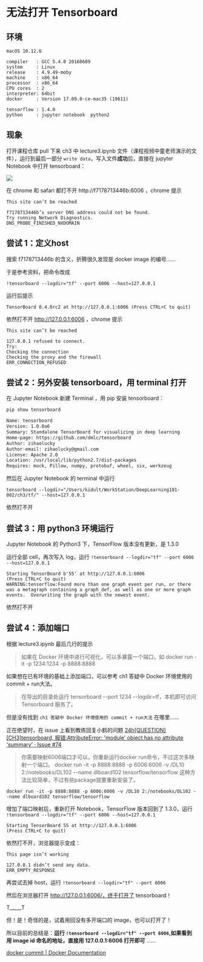 # 无法打开 Tensorboard

## 环境

```
macOS 10.12.6

compiler   : GCC 5.4.0 20160609
system     : Linux
release    : 4.9.49-moby
machine    : x86_64
processor  : x86_64
CPU cores  : 2
interpreter: 64bit
docker	   : Version 17.09.0-ce-mac35 (19611)

tensorflow : 1.4.0
python	   : jupyter notebook  python2

```

## 现象

打开课程仓库 pull 下来 ch3 中 lecture3.ipynb 文件（课程视频中童老师演示的文件），运行到最后一部分 ``write data``，写入文件**成功**后，直接在 jupyter Notebook 中打开 tensorboard：

![](http://7xjpra.com1.z0.glb.clouddn.com/tensorboard-issue1.png)

在 chrome 和 safari 都打不开 http://f7178713446b:6006 ，chrome 提示

```
This site can’t be reached

f7178713446b’s server DNS address could not be found.
Try running Network Diagnostics.
DNS_PROBE_FINISHED_NXDOMAIN
```

## 尝试 1：定义host
搜索 f7178713446b 的含义，折腾很久发现是 docker image 的编号……

于是参考资料，把命令改成 

``!tensorboard --logdir="tf" --port 6006 --host=127.0.0.1``

运行后提示

```
TensorBoard 0.4.0rc2 at http://127.0.0.1:6006 (Press CTRL+C to quit)
```

依然打不开 http://127.0.0.1:6006 ，chrome 提示

```
This site can’t be reached

127.0.0.1 refused to connect.
Try:
Checking the connection
Checking the proxy and the firewall
ERR_CONNECTION_REFUSED
```

## 尝试 2：另外安装 tensorboard，用 terminal 打开

在 Jupyter Notebook 新建 Terminal ，用 pip 安装 tensorboard：

```bash
pip show tensorboard

Name: tensorboard
Version: 1.0.0a6
Summary: Standalone TensorBoard for visualizing in deep learning
Home-page: https://github.com/dmlc/tensorboard
Author: zihaolucky
Author-email: zihaolucky@gmail.com
License: Apache 2.0
Location: /usr/local/lib/python2.7/dist-packages
Requires: mock, Pillow, numpy, protobuf, wheel, six, werkzeug
```
然后在 Jupyter Notebook 的 terminal 中运行

```
tensorboard --logdir="/Users/kidult/WorkStation/DeepLearning101-002/ch3/tf/" --host=127.0.0.1
```

依然打不开

## 尝试 3：用 python3 环境运行

Jupyter Notebook 的 Python3 下，TensorFlow 版本没有更新，是 1.3.0


运行全部 cell，再次写入 log，运行 ``!tensorboard --logdir="tf" --port 6006 --host=127.0.0.1``

```
Starting TensorBoard b'55' at http://127.0.0.1:6006
(Press CTRL+C to quit)
WARNING:tensorflow:Found more than one graph event per run, or there was a metagraph containing a graph_def, as well as one or more graph events.  Overwriting the graph with the newest event.
```

依然打不开

## 尝试 4：添加端口

根据 lecture3.ipynb 最后几行的提示

>如果在 Docker 环境中进行可视化，可以多暴露一个端口，如 docker run -it -p 1234:1234 -p 8888:8888
>
如果想在已有环境的基础上添加端口，可以参考 ch1 答疑中 Docker 环境使用的 commit + run大法。

>在导出的目录处运行 tensorboard --port 1234 --logdir=tf，本机即可访问 Tensorboard 服务了。

但是没有找到 ``ch1 答疑中 Docker 环境使用的 commit + run大法`` 在哪里……

正在绝望时，在 issue 上看到教练回复小鹤的问题 [24h[QUESTION][CH3]tensorboard, 报错:AttributeError: 'module' object has no attribute 'summary' · Issue #74](https://github.com/AIHackers/DeepLearning101-002/issues/74)

>你需要映射6006端口才可以，你重新运行docker run命令，不过这次多映射一个端口。
docker run -it -p 8888:8888 -p 6006:6006 -v /DL10 2:/notebooks/DL102 --name dlboard102 tensorflow/tensorflow
这种方法比较简单，不过有些package就要重新安装了。

```
docker run -it -p 8888:8888 -p 6006:6006 -v /DL10 2:/notebooks/DL102 --name dlboard102 tensorflow/tensorflow
```

增加了端口映射后，重新打开 Notebook，TensorFlow 版本回到了 1.3.0，运行 ``!tensorboard --logdir="tf" --port 6006 --host=127.0.0.1``

```
Starting TensorBoard 55 at http://127.0.0.1:6006
(Press CTRL+C to quit)
```
依然打不开，浏览器提示变成：

```
This page isn’t working

127.0.0.1 didn’t send any data.
ERR_EMPTY_RESPONSE
```

再尝试去掉 host，运行 ``!tensorboard --logdir="tf" --port 6006``

然后在浏览器打开 http://127.0.0.1:6006/，终于打开了 tensorboard！

T_____T

但！是！奇怪的是，试着用回没有多开端口的 image，也可以打开了！

所以目前的总结是：**运行 ``!tensorboard --logdir="tf" --port 6006``,如果看到用 image id 命名的地址，直接用 127.0.0.1:6006 打开即可** ……


[docker commit | Docker Documentation](https://docs.docker.com/engine/reference/commandline/commit/)